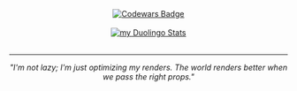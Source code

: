 <div align="center">
  <a href="https://www.codewars.com/users/koval01">
    <img alt="Codewars Badge" src="https://www.codewars.com/users/koval01/badges/large" align="center" />
  </a>
</div>  

<br/>

<div align="center">
  <a href="https://www.duolingo.com/profile/koval.yaroslav">
    <img src="https://duolingo-stats-card.vercel.app/api?username=koval.yaroslav&theme=dark&sort=xp" alt="my Duolingo Stats" />
  </a>
</div>

<br/>

---

<div align="center">
  <i>"I'm not lazy; I'm just optimizing my renders.  
  The world renders better when we pass the right props."</i>
</div>
